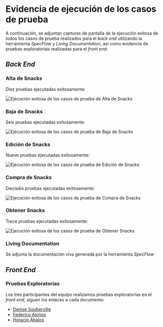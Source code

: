 # Evidencia de ejecución de los casos de prueba

A continuación, se adjuntan capturas de pantalla de la ejecución exitosa de todos los casos de prueba realizados para el _back end_ utilizando la herramienta _SpecFlow_ y _Living Documentation_, así como evidencia de pruebas exploratorias realizadas para el _front end_:

## _Back End_

### Alta de Snacks

Diez pruebas ejecutadas exitosamente:

![Ejecución exitosa de los casos de prueba de Alta de Snacks]()

### Baja de Snacks

Seis pruebas ejecutadas exitosamente:

![Ejecución exitosa de los casos de prueba de Baja de Snacks]()

### Edición de Snacks

Nueve pruebas ejecutadas exitosamente:

![Ejecución exitosa de los casos de prueba de Edición de Snacks]()

### Compra de Snacks

Dieciséis pruebas ejecutadas exitosamente:

![Ejecución exitosa de los casos de prueba de Compra de Snacks]()

### Obtener Snacks

Trece pruebas ejecutadas exitosamente:

![Ejecución exitosa de los casos de prueba de Obtener Snacks]()

### Living Documentation

Se adjunta la documentación viva generada por la herramienta _SpecFlow_

## _Front End_

### Pruebas Exploratorias

Los tres participantes del equipo realizamos pruebas exploratorias en el _front end_, siguen los enlaces a cada documento:

- [Denise Souberville]()
- [Federico Alonso]()
- [Horacio Abalos]()
